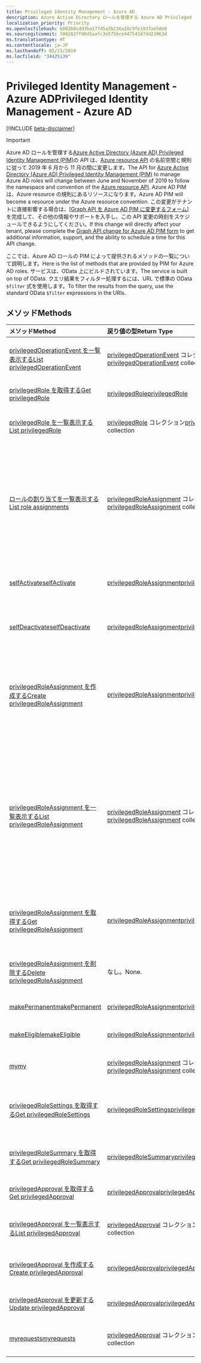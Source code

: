 ```yaml
---
title: Privileged Identity Management - Azure AD
description: Azure Active Directory ロールを管理する Azure AD Privileged Identity Management の API。
localization_priority: Priority
ms.openlocfilehash: 6002b0cdd3ba177d5a3b236a28c9fe1937ae5de8
ms.sourcegitcommit: f80282ff00d5aafc3e575bce447543d7dd23963d
ms.translationtype: HT
ms.contentlocale: ja-JP
ms.lasthandoff: 05/23/2019
ms.locfileid: "34425139"
---
```

# <a name="privileged-identity-management---azure-ad"></a><span data-ttu-id="51ea8-103">Privileged Identity Management - Azure AD</span><span class="sxs-lookup"><span data-stu-id="51ea8-103">Privileged Identity Management - Azure AD</span></span>

[!INCLUDE [beta-disclaimer](../../includes/beta-disclaimer.md)]

> [!IMPORTANT]
> <span data-ttu-id="51ea8-104">Azure AD ロールを管理する[Azure Active Directory (Azure AD) Privileged Identity Management (PIM)](https://docs.microsoft.com/azure/active-directory/privileged-identity-management/pim-configure)の API は、[Azure resource API](privilegedidentitymanagement-resources.md) の名前空間と規則に従って 2019 年 6 月から 11 月の間に変更します。</span><span class="sxs-lookup"><span data-stu-id="51ea8-104">The API for [Azure Active Directory (Azure AD) Privileged Identity Management (PIM)](https://docs.microsoft.com/azure/active-directory/privileged-identity-management/pim-configure) to manage Azure AD roles will change between June and November of 2019 to follow the namespace and convention of the [Azure resource API](privilegedidentitymanagement-resources.md).</span></span> <span data-ttu-id="51ea8-105">Azure AD PIM は、Azure resource の規則にあるリソースになります。</span><span class="sxs-lookup"><span data-stu-id="51ea8-105">Azure AD PIM will become a resource under the Azure resource convention.</span></span> <span data-ttu-id="51ea8-106">この変更がテナントに直接影響する場合は、[[Graph API を Azure AD PIM に変更するフォーム](https://forms.office.com/Pages/ResponsePage.aspx?id=v4j5cvGGr0GRqy180BHbRzfBSoy7dT5DqNLWwotW3OFUNFFMRlRLSUtRNEdDWEZHN05LT09IWjkyTS4u)] を完成して、その他の情報やサポートを入手し、この API 変更の時刻をスケジュールできるようにしてください。</span><span class="sxs-lookup"><span data-stu-id="51ea8-106">If this change will directly affect your tenant, please complete the [Graph API change for Azure AD PIM form](https://forms.office.com/Pages/ResponsePage.aspx?id=v4j5cvGGr0GRqy180BHbRzfBSoy7dT5DqNLWwotW3OFUNFFMRlRLSUtRNEdDWEZHN05LT09IWjkyTS4u) to get additional information, support, and the ability to schedule a time for this API change.</span></span>

<span data-ttu-id="51ea8-107">ここでは、Azure AD ロールの PIM によって提供されるメソッドの一覧について説明します。</span><span class="sxs-lookup"><span data-stu-id="51ea8-107">Here is the list of methods that are provided by PIM for Azure AD roles.</span></span> <span data-ttu-id="51ea8-108">サービスは、OData 上にビルドされています。</span><span class="sxs-lookup"><span data-stu-id="51ea8-108">The service is built on top of OData.</span></span> <span data-ttu-id="51ea8-109">クエリ結果をフィルター処理するには、URL で標準の OData ``$filter`` 式を使用します。</span><span class="sxs-lookup"><span data-stu-id="51ea8-109">To filter the results from the query, use the standard OData ``$filter`` expressions in the URIs.</span></span>

## <a name="methods"></a><span data-ttu-id="51ea8-110">メソッド</span><span class="sxs-lookup"><span data-stu-id="51ea8-110">Methods</span></span>

| <span data-ttu-id="51ea8-111">メソッド</span><span class="sxs-lookup"><span data-stu-id="51ea8-111">Method</span></span> | <span data-ttu-id="51ea8-112">戻り値の型</span><span class="sxs-lookup"><span data-stu-id="51ea8-112">Return Type</span></span> | <span data-ttu-id="51ea8-113">説明</span><span class="sxs-lookup"><span data-stu-id="51ea8-113">Description</span></span> |
|:---------------|:--------|:----------|
|[<span data-ttu-id="51ea8-114">privilegedOperationEvent を一覧表示する</span><span class="sxs-lookup"><span data-stu-id="51ea8-114">List privilegedOperationEvent</span></span>](../api/privilegedoperationevent-list.md) | <span data-ttu-id="51ea8-115">[privilegedOperationEvent](privilegedoperationevent.md) コレクション</span><span class="sxs-lookup"><span data-stu-id="51ea8-115">[privilegedOperationEvent](privilegedoperationevent.md) collection</span></span> |<span data-ttu-id="51ea8-116">privilegedOperationEvent オブジェクト コレクションを取得します。</span><span class="sxs-lookup"><span data-stu-id="51ea8-116">Get privilegedOperationEvent object collection.</span></span> |
|[<span data-ttu-id="51ea8-117">privilegedRole を取得する</span><span class="sxs-lookup"><span data-stu-id="51ea8-117">Get privilegedRole</span></span>](../api/privilegedrole-get.md) |[<span data-ttu-id="51ea8-118">privilegedRole</span><span class="sxs-lookup"><span data-stu-id="51ea8-118">privilegedRole</span></span>](privilegedrole.md)| <span data-ttu-id="51ea8-119">privilegedRole オブジェクトを取得します。</span><span class="sxs-lookup"><span data-stu-id="51ea8-119">Get a privilegedRole object.</span></span>|
|[<span data-ttu-id="51ea8-120">privilegedRole を一覧表示する</span><span class="sxs-lookup"><span data-stu-id="51ea8-120">List privilegedRole</span></span>](../api/privilegedrole-list.md) | <span data-ttu-id="51ea8-121">[privilegedRole](privilegedrole.md) コレクション</span><span class="sxs-lookup"><span data-stu-id="51ea8-121">[privilegedRole](privilegedrole.md) collection</span></span> |<span data-ttu-id="51ea8-122">privilegedRole オブジェクト コレクションを取得します。</span><span class="sxs-lookup"><span data-stu-id="51ea8-122">Get privilegedRole object collection.</span></span> |
|[<span data-ttu-id="51ea8-123">ロールの割り当てを一覧表示する</span><span class="sxs-lookup"><span data-stu-id="51ea8-123">List role assignments</span></span>](../api/privilegedrole-list-assignments.md) | <span data-ttu-id="51ea8-124">[privilegedRoleAssignment](privilegedroleassignment.md) コレクション</span><span class="sxs-lookup"><span data-stu-id="51ea8-124">[privilegedRoleAssignment](privilegedroleassignment.md) collection</span></span> |<span data-ttu-id="51ea8-125">特定のロールの privilegedRoleAssignment コレクションを取得します。</span><span class="sxs-lookup"><span data-stu-id="51ea8-125">Get privilegedRoleAssignment collection for the particular role.</span></span> <span data-ttu-id="51ea8-126">各 privilegedRoleAssignment はユーザーに対するロールの割り当てを表します。</span><span class="sxs-lookup"><span data-stu-id="51ea8-126">Each privilegedRoleAssignment represents a role assignment to a user.</span></span>|
|[<span data-ttu-id="51ea8-127">selfActivate</span><span class="sxs-lookup"><span data-stu-id="51ea8-127">selfActivate</span></span>](../api/privilegedrole-selfactivate.md) | [<span data-ttu-id="51ea8-128">privilegedRoleAssignment</span><span class="sxs-lookup"><span data-stu-id="51ea8-128">privilegedRoleAssignment</span></span>](privilegedroleassignment.md) |<span data-ttu-id="51ea8-129">リクエスターに割り当てられているロールをアクティブ化します。</span><span class="sxs-lookup"><span data-stu-id="51ea8-129">Activate the role that is assigned to the requestor.</span></span>|
|[<span data-ttu-id="51ea8-130">selfDeactivate</span><span class="sxs-lookup"><span data-stu-id="51ea8-130">selfDeactivate</span></span>](../api/privilegedrole-selfdeactivate.md) | [<span data-ttu-id="51ea8-131">privilegedRoleAssignment</span><span class="sxs-lookup"><span data-stu-id="51ea8-131">privilegedRoleAssignment</span></span>](privilegedroleassignment.md) |<span data-ttu-id="51ea8-132">リクエスターに割り当てられているロールを非アクティブ化します。</span><span class="sxs-lookup"><span data-stu-id="51ea8-132">Deactivate the role that is assigned to the requestor.</span></span>|
|[<span data-ttu-id="51ea8-133">privilegedRoleAssignment を作成する</span><span class="sxs-lookup"><span data-stu-id="51ea8-133">Create privilegedRoleAssignment</span></span>](../api/privilegedroleassignment-post-privilegedroleassignments.md) |[<span data-ttu-id="51ea8-134">privilegedRoleAssignment</span><span class="sxs-lookup"><span data-stu-id="51ea8-134">privilegedRoleAssignment</span></span>](privilegedroleassignment.md)| <span data-ttu-id="51ea8-135">privilegedRoleAssignments コレクションを post して新しい privilegedRoleAssignment (ロールの割り当て) を作成します。</span><span class="sxs-lookup"><span data-stu-id="51ea8-135">Create a new privilegedRoleAssignment (role assignment) by posting to the privilegedRoleAssignments collection.</span></span>|
|[<span data-ttu-id="51ea8-136">privilegedRoleAssignment を一覧表示する</span><span class="sxs-lookup"><span data-stu-id="51ea8-136">List privilegedRoleAssignment</span></span>](../api/privilegedroleassignment-list.md) | <span data-ttu-id="51ea8-137">[privilegedRoleAssignment](privilegedroleassignment.md) コレクション</span><span class="sxs-lookup"><span data-stu-id="51ea8-137">[privilegedRoleAssignment](privilegedroleassignment.md) collection</span></span> |<span data-ttu-id="51ea8-138">privilegedRoleAssignment オブジェクト コレクションを取得します。</span><span class="sxs-lookup"><span data-stu-id="51ea8-138">Get privilegedRoleAssignment object collection.</span></span> <span data-ttu-id="51ea8-139">コレクションには、組織のすべてのロールの割り当てが含まれます。</span><span class="sxs-lookup"><span data-stu-id="51ea8-139">The collection contains all role assignments for the organization.</span></span> <span data-ttu-id="51ea8-140">各 privilegedRoleAssignment はユーザーに対するロールの割り当てを表します。</span><span class="sxs-lookup"><span data-stu-id="51ea8-140">Each privilegedRoleAssignment represents a role assignment to a user.</span></span> |
|[<span data-ttu-id="51ea8-141">privilegedRoleAssignment を取得する</span><span class="sxs-lookup"><span data-stu-id="51ea8-141">Get privilegedRoleAssignment</span></span>](../api/privilegedroleassignment-get.md) | [<span data-ttu-id="51ea8-142">privilegedRoleAssignment</span><span class="sxs-lookup"><span data-stu-id="51ea8-142">privilegedRoleAssignment</span></span>](privilegedroleassignment.md)|<span data-ttu-id="51ea8-143">指定した割り当て ID の privilegedRoleAssignment オブジェクトを取得します。</span><span class="sxs-lookup"><span data-stu-id="51ea8-143">Get privilegedRoleAssignment object with the specified assignment id.</span></span> |
|[<span data-ttu-id="51ea8-144">privilegedRoleAssignment を削除する</span><span class="sxs-lookup"><span data-stu-id="51ea8-144">Delete privilegedRoleAssignment</span></span>](../api/privilegedroleassignment-delete.md) | <span data-ttu-id="51ea8-145">なし。</span><span class="sxs-lookup"><span data-stu-id="51ea8-145">None.</span></span> |<span data-ttu-id="51ea8-146">privilegedRoleAssignment オブジェクトを削除します。</span><span class="sxs-lookup"><span data-stu-id="51ea8-146">Delete privilegedRoleAssignment object.</span></span> |
|[<span data-ttu-id="51ea8-147">makePermanent</span><span class="sxs-lookup"><span data-stu-id="51ea8-147">makePermanent</span></span>](../api/privilegedroleassignment-makepermanent.md) | [<span data-ttu-id="51ea8-148">privilegedRoleAssignment</span><span class="sxs-lookup"><span data-stu-id="51ea8-148">privilegedRoleAssignment</span></span>](privilegedroleassignment.md) |<span data-ttu-id="51ea8-149">ロールの割り当てを永続的にします。</span><span class="sxs-lookup"><span data-stu-id="51ea8-149">Make the role assignment as permanent.</span></span> |
|[<span data-ttu-id="51ea8-150">makeEligible</span><span class="sxs-lookup"><span data-stu-id="51ea8-150">makeEligible</span></span>](../api/privilegedroleassignment-makeeligible.md) | [<span data-ttu-id="51ea8-151">privilegedRoleAssignment</span><span class="sxs-lookup"><span data-stu-id="51ea8-151">privilegedRoleAssignment</span></span>](privilegedroleassignment.md) |<span data-ttu-id="51ea8-152">ロールの割り当てを有効にします。</span><span class="sxs-lookup"><span data-stu-id="51ea8-152">Make the role assignment as eligible.</span></span> |
|[<span data-ttu-id="51ea8-153">my</span><span class="sxs-lookup"><span data-stu-id="51ea8-153">my</span></span>](../api/privilegedroleassignment-my.md) | <span data-ttu-id="51ea8-154">[privilegedRoleAssignment](privilegedroleassignment.md) コレクション</span><span class="sxs-lookup"><span data-stu-id="51ea8-154">[privilegedRoleAssignment](privilegedroleassignment.md) collection</span></span>|<span data-ttu-id="51ea8-155">リクエスターのロールの割り当てを取得します。</span><span class="sxs-lookup"><span data-stu-id="51ea8-155">Get the requestor's role assignments.</span></span> |
|[<span data-ttu-id="51ea8-156">privilegedRoleSettings を取得する</span><span class="sxs-lookup"><span data-stu-id="51ea8-156">Get privilegedRoleSettings</span></span>](../api/privilegedrolesettings-get.md) | [<span data-ttu-id="51ea8-157">privilegedRoleSettings</span><span class="sxs-lookup"><span data-stu-id="51ea8-157">privilegedRoleSettings</span></span>](../resources/privilegedrolesettings.md)|<span data-ttu-id="51ea8-158">privilegedRoleSettings オブジェクトのプロパティを取得します。</span><span class="sxs-lookup"><span data-stu-id="51ea8-158">Retrieve the properties of privilegedRoleSettings object.</span></span> |
|[<span data-ttu-id="51ea8-159">privilegedRoleSummary を取得する</span><span class="sxs-lookup"><span data-stu-id="51ea8-159">Get privilegedRoleSummary</span></span>](../api/privilegedrolesummary-get.md) | [<span data-ttu-id="51ea8-160">privilegedRoleSummary</span><span class="sxs-lookup"><span data-stu-id="51ea8-160">privilegedRoleSummary</span></span>](../resources/privilegedrolesummary.md)|<span data-ttu-id="51ea8-161">privilegedRoleSummary オブジェクトを取得します。</span><span class="sxs-lookup"><span data-stu-id="51ea8-161">Retrieve the privilegedRoleSummary object.</span></span> |
|[<span data-ttu-id="51ea8-162">privilegedApproval を取得する</span><span class="sxs-lookup"><span data-stu-id="51ea8-162">Get privilegedApproval</span></span>](../api/privilegedapproval-get.md) |[<span data-ttu-id="51ea8-163">privilegedApproval</span><span class="sxs-lookup"><span data-stu-id="51ea8-163">privilegedApproval</span></span>](privilegedapproval.md)| <span data-ttu-id="51ea8-164">privilegedApproval オブジェクトを取得します。</span><span class="sxs-lookup"><span data-stu-id="51ea8-164">Get a privilegedApproval object.</span></span>|
|[<span data-ttu-id="51ea8-165">privilegedApproval を一覧表示する</span><span class="sxs-lookup"><span data-stu-id="51ea8-165">List privilegedApproval</span></span>](../api/privilegedapproval-list.md) | <span data-ttu-id="51ea8-166">[privilegedApproval](privilegedapproval.md) コレクション</span><span class="sxs-lookup"><span data-stu-id="51ea8-166">[privilegedApproval](privilegedapproval.md) collection</span></span> |<span data-ttu-id="51ea8-167">privilegedApproval オブジェクト コレクションを取得します。</span><span class="sxs-lookup"><span data-stu-id="51ea8-167">Get privilegedApproval object collection.</span></span> |
|[<span data-ttu-id="51ea8-168">privilegedApproval を作成する</span><span class="sxs-lookup"><span data-stu-id="51ea8-168">Create privilegedApproval</span></span>](../api/privilegedapproval-post-privilegedapproval.md) | [<span data-ttu-id="51ea8-169">privilegedApproval</span><span class="sxs-lookup"><span data-stu-id="51ea8-169">privilegedApproval</span></span>](privilegedapproval.md)    |<span data-ttu-id="51ea8-170">privilegedApproval オブジェクトを作成します。</span><span class="sxs-lookup"><span data-stu-id="51ea8-170">Create privilegedApproval object.</span></span> |
|[<span data-ttu-id="51ea8-171">privilegedApproval を更新する</span><span class="sxs-lookup"><span data-stu-id="51ea8-171">Update privilegedApproval</span></span>](../api/privilegedapproval-update.md) | [<span data-ttu-id="51ea8-172">privilegedApproval</span><span class="sxs-lookup"><span data-stu-id="51ea8-172">privilegedApproval</span></span>](privilegedapproval.md) |<span data-ttu-id="51ea8-173">privilegedApproval オブジェクトを更新します。</span><span class="sxs-lookup"><span data-stu-id="51ea8-173">Update privilegedApproval object.</span></span> |
|[<span data-ttu-id="51ea8-174">myrequests</span><span class="sxs-lookup"><span data-stu-id="51ea8-174">myrequests</span></span>](../api/privilegedapproval-myrequests.md) | <span data-ttu-id="51ea8-175">[privilegedApproval](privilegedapproval.md) コレクション</span><span class="sxs-lookup"><span data-stu-id="51ea8-175">[privilegedApproval](privilegedapproval.md) collection</span></span>|<span data-ttu-id="51ea8-176">リクエスターの承認要求を取得します。</span><span class="sxs-lookup"><span data-stu-id="51ea8-176">Get the requestor's approval requests.</span></span> |

<!-- uuid: 8fcb5dbc-d5aa-4681-8e31-b001d5168d79
2015-10-25 14:57:30 UTC -->
<!--
{
  "type": "#page.annotation",
  "description": "Service root",
  "keywords": "",
  "section": "documentation",
  "tocPath": "",
  "suppressions": []
}
-->
